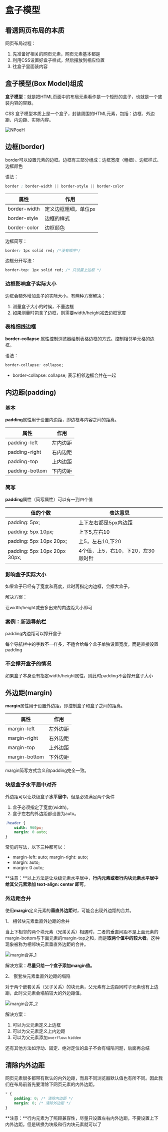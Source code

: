 # 盒子模型

## 看透网页布局的本质

网页布局过程：

1. 先准备好相关的网页元素，网页元素基本都是
2. 利用CSS设置好盒子样式，然后摆放到相应位置
3. 往盒子里面装内容

## 盒子模型(Box Model)组成

**盒子模型**：就是把HTML页面中的布局元素看作是一个矩形的盒子，也就是一个盛装内容的容器。

CSS 盒子模型本质上是一个盒子，封装周围的HTML元素，包括：边框、外边距、内边距、实际内容。

![NPoeH](https://oss.muzing.top/image/NPoeH.png)

## 边框(border)

border可以设置元素的边框。边框有三部分组成：边框宽度（粗细）、边框样式、边框颜色

语法：

```css
border : border-width || border-style || border-color
```

| 属性         | 作用                 |
| ------------ | -------------------- |
| border-width | 定义边框粗细，单位px |
| border-style | 边框的样式           |
| border-color | 边框颜色             |

边框简写：

```css
border: 1px solid red; /*没有顺序*/
```

边框分开写法：

```css
border-top: 1px solid red; /* 只设置上边框 */
```

### 边框影响盒子实际大小

边框会额外增加盒子的实际大小。有两种方案解决：

1. 测量盒子大小的时候，不量边框
2. 如果测量时包含了边框，则需要width/height减去边框宽度

### 表格细线边框

**border-collapse** 属性控制浏览器绘制表格边框的方式。控制相邻单元格的边框。

语法：

```css
border-collapse: collapse;
```

- border-collapse: collapse; 表示相邻边框合并在一起

## 内边距(padding)

### 基本

**padding**属性用于设置内边距，即边框与内容之间的距离。

| 属性           | 作用     |
| -------------- | -------- |
| padding-left   | 左内边距 |
| padding-right  | 右内边距 |
| padding-top    | 上内边距 |
| padding-bottom | 下内边距 |

### 简写

**padding**属性（简写属性）可以有一到四个值

| 值的个数                     | 表达意思                             |
| ---------------------------- | ------------------------------------ |
| padding: 5px;                | 上下左右都是5px内边距                |
| padding: 5px 10px;           | 上下5,左右10                         |
| padding: 5px 10px 20px;      | 上5，左右10,下20                     |
| padding: 5px 10px 20px 30px; | 4个值，上5，右10，下20，左30  顺时针 |

### 影响盒子实际大小

如果盒子已经有了宽度和高度，此时再指定内边框，会撑大盒子。

解决方案：

让width/height减去多出来的内边距大小即可

### 案例：新浪导航栏

padding内边距可以撑开盒子

每个导航栏中的字数不一样多，不适合给每个盒子单独设置宽度，而是直接设置padding

### 不会撑开盒子的情况

如果盒子本身没有指定width/height属性，则此时padding不会撑开盒子大小

## 外边距(margin)

**margin**属性用于设置外边距，即控制盒子和盒子之间的距离。

| 属性          | 作用     |
| ------------- | -------- |
| margin-left   | 左外边距 |
| margin-right  | 右外边距 |
| margin-top    | 上外边距 |
| margin-bottom | 下外边距 |

margin简写方式含义和padding完全一致。

### 块级盒子水平居中对齐

外边距可以让块级盒子**水平居中**，但是必须满足两个条件

1. 盒子必须指定了宽度(width)。
2. 盒子左右的外边距都设置为auto。

```css
.header {
    width: 960px;
    margin: 0 auto;
}
```

常见的写法，以下三种都可以：

- margin-left: auto; margin-right: auto;
- margin: auto;
- margin: 0 auto;

**注意：**以上方法是让块级元素水平居中，**行内元素或者行内块元素水平居中给其父元素添加 text-align: center 即可**。

### 外边距合并

使用**margin**定义元素的**垂直外边距**时，可能会出现外边距的合并。

1、 相邻块元素垂直外边距的合并

当上下相邻的两个块元素（兄弟关系）相遇时，二者的垂直间距不是上面元素的margin-bottom与下面元素的margin-top之和，而是**取两个值中的较大者**。这种现象被称为相邻块元素垂直外边距的合并。

![margin合并_1](https://oss.muzing.top/image/2021-05-18_21-32.png)

解决方案：**尽量只给一个盒子添加margin值。**

2、 嵌套块元素垂直外边距的塌陷

对于两个嵌套关系（父子关系）的块元素，父元素有上边距同时子元素也有上边距，此时父元素会塌陷较大的外边距值。

![margin合并_2](https://oss.muzing.top/image/2021-05-18_21-34.png)

解决方案：

1. 可以为父元素定义上边框
2. 可以为父元素定义上内边距
3. 可以为父元素添加`overflow:hidden`

还有其他方法如浮动、固定、绝对定位的盒子不会有塌陷问题，后面再总结

## 清除内外边距

网页元素很多都带有默认的内外边距，而且不同浏览器默认值也有所不同。因此我们在布局前首先要清除下网页元素的内外边距。

```css
* {
    padding: 0; /* 清除内边距 */
    margin: 0; /* 清除外边距 */
}
```

**注意：**行内元素为了照顾兼容性，尽量只设置左右内外边距，不要设置上下内外边距。但是转换为块级和行内块元素就可以了
